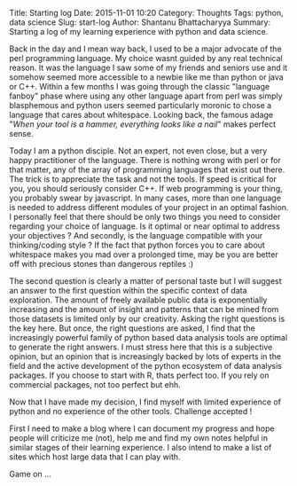 Title: Starting log
Date: 2015-11-01 10:20
Category: Thoughts
Tags: python, data science
Slug: start-log
Author: Shantanu Bhattacharyya
Summary: Starting a log of my learning experience with python and data science.

Back in the day and I mean way back, I used to be a major advocate of the perl programming language. My choice wasnt guided by any real technical reason. It was the language I saw some of my friends and seniors use and it somehow seemed more accessible to a newbie like me than python or java or C++. Within a few months I was going through the classic "language fanboy" phase where using any other language apart from perl was simply blasphemous and python users seemed particularly moronic to chose a language that cares about whitespace. Looking back, the famous adage "*When your tool is a hammer, everything looks like a nail*" makes perfect sense.

Today I am a python disciple. Not an expert, not even close, but a very happy practitioner of the language. There is nothing wrong with perl or for that matter, any of the array of programming languages that exist out there. The trick is to appreciate the task and not the tools. If speed is critical for you, you should seriously consider C++. If web programming is your thing, you probably swear by javascript. In many cases, more than one language is needed to address different modules of your project in an optimal fashion. I personally feel that there should be only two things you need to consider regarding your choice of language. Is it optimal or near optimal to address your objectives ? And secondly, is the language compatible with your thinking/coding style ? If the fact that python forces you to care about whitespace makes you mad over a prolonged time, may be you are better off with precious stones than dangerous reptiles :) 

The second question is clearly a matter of personal taste but I will suggest an answer to the first question within the specific context of data exploration. The amount of freely available public data is exponentially increasing and the amount of insight and patterns that can be mined from those datasets is limited only by our creativity. Asking the right questions is the key here. But once, the right questions are asked, I find that the increasingly powerful family of python based data analysis tools are optimal to generate the right answers. I must stress here that this is a subjective opinion, but an opinion that is increasingly backed by lots of experts in the field and the active development of the python ecosystem of data analysis packages. If you choose to start with R, thats perfect too. If you rely on commercial packages, not too perfect but ehh.  

Now that I have made my decision, I find myself with limited experience of python and no experience of the other tools. Challenge accepted ! 

First I need to make a blog where I can document my progress and hope people will criticize me (not), help me and find my own notes helpful in similar stages of their learning experience. I also intend to make a list of sites which host large data that I can play with.

Game on ...
